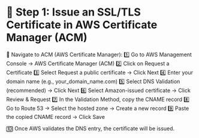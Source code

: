
# 📌 Step 1: Issue an SSL/TLS Certificate in AWS Certificate Manager (ACM)

🔹 Navigate to ACM (AWS Certificate Manager):
1️⃣ Go to AWS Management Console → AWS Certificate Manager (ACM)
2️⃣ Click on Request a Certificate
3️⃣ Select Request a public certificate → Click Next
4️⃣ Enter your domain name (e.g., your_domain_name.com)
5️⃣ Select DNS Validation (recommended) → Click Next
6️⃣ Select Amazon-issued certificate → Click Review & Request
7️⃣ In the Validation Method, copy the CNAME record
8️⃣ Go to Route 53 → Select the hosted zone → Create a new record
9️⃣ Paste the copied CNAME record → Click Save

🔟 Once AWS validates the DNS entry, the certificate will be issued.


